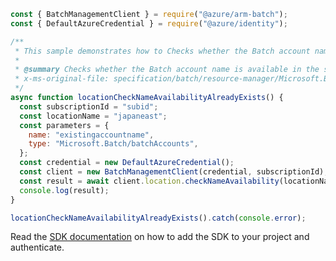 ```javascript
const { BatchManagementClient } = require("@azure/arm-batch");
const { DefaultAzureCredential } = require("@azure/identity");

/**
 * This sample demonstrates how to Checks whether the Batch account name is available in the specified region.
 *
 * @summary Checks whether the Batch account name is available in the specified region.
 * x-ms-original-file: specification/batch/resource-manager/Microsoft.Batch/stable/2022-01-01/examples/LocationCheckNameAvailability_AlreadyExists.json
 */
async function locationCheckNameAvailabilityAlreadyExists() {
  const subscriptionId = "subid";
  const locationName = "japaneast";
  const parameters = {
    name: "existingaccountname",
    type: "Microsoft.Batch/batchAccounts",
  };
  const credential = new DefaultAzureCredential();
  const client = new BatchManagementClient(credential, subscriptionId);
  const result = await client.location.checkNameAvailability(locationName, parameters);
  console.log(result);
}

locationCheckNameAvailabilityAlreadyExists().catch(console.error);
```

Read the [SDK documentation](https://github.com/Azure/azure-sdk-for-js/blob/%40azure%2Farm-batch_7.1.0/sdk/batch/arm-batch/README.md) on how to add the SDK to your project and authenticate.
